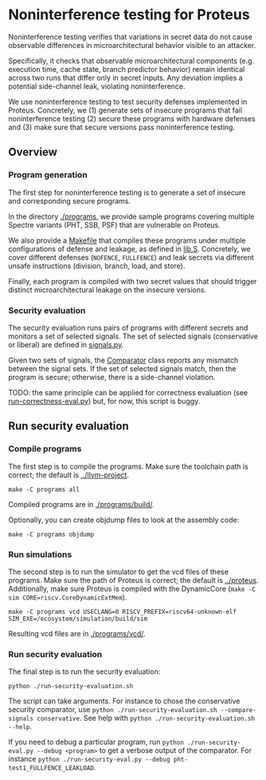 # Noninterference testing for Proteus

Noninterference testing verifies that variations in secret data do not cause observable differences in microarchitectural behavior visible to an attacker.

Specifically, it checks that observable microarchitectural components (e.g. execution time, cache state, branch predictor behavior) remain identical across two runs that differ only in secret inputs. Any deviation implies a potential side-channel leak, violating noninterference.

We use noninterference testing to test security defenses implemented in Proteus. Concretely, we (1) generate sets of insecure programs that fail noninterference testing (2) secure these programs with hardware defenses and (3) make sure that secure versions pass noninterference testing.


## Overview
### Program generation
The first step for noninterference testing is to generate a set of insecure and corresponding secure programs.

In the directory [./programs](./programs), we provide sample programs covering multiple Spectre variants (PHT, SSB, PSF) that are vulnerable on Proteus.

We also provide a [Makefile](./programs/Makefile) that compiles these programs under multiple configurations of defense and leakage, as defined in [lib.S](./programs/lib.S).
Concretely, we cover different defenses (`NOFENCE`, `FULLFENCE`) and leak secrets via different unsafe instructions (division, branch, load, and store).

Finally, each program is compiled with two secret values that should trigger distinct microarchitectural leakage on the insecure versions.

### Security evaluation
The security evaluation runs pairs of programs with different secrets and monitors a set of selected signals.
The set of selected signals (conservative or liberal) are defined in [signals.py](./vcd_scripts/signals.py).

Given two sets of signals, the [Comparator](./vcd_scripts/comparator.py) class reports any mismatch between the signal sets.
If the set of selected signals match, then the program is secure; otherwise, there is a side-channel violation.

TODO: the same principle can be applied for correctness evaluation (see [run-correctness-eval.py](./run-correctness-eval.py)) but, for now, this script is buggy.

## Run security evaluation
### Compile programs
The first step is to compile the programs. Make sure the toolchain path is correct; the default is [../llvm-project](../llvm-project).
```
make -C programs all
```
Compiled programs are in [./programs/build/](./programs/build/).

Optionally, you can create objdump files to look at the assembly code:
```
make -C programs objdump
```

### Run simulations
The second step is to run the simulator to get the vcd files of these programs. Make sure the path of Proteus is correct; the default is [../proteus](../proteus). Additionally, make sure Proteus is compiled with the DynamicCore (`make -C sim CORE=riscv.CoreDynamicExtMem`).
```
make -C programs vcd USECLANG=0 RISCV_PREFIX=riscv64-unknown-elf SIM_EXE=/ecosystem/simulation/build/sim
```
Resulting vcd files are in [./programs/vcd/](./programs/vcd/).

### Run security evaluation
The final step is to run the security evaluation:
```
python ./run-security-evaluation.sh
```

The script can take arguments. For instance to chose the conservative security comparator, use `python ./run-security-evaluation.sh --compare-signals conservative`.
See help with `python ./run-security-evaluation.sh --help`.

If you need to debug a particular program, run `python ./run-security-eval.py --debug <program>` to get a verbose output of the comparator. For instance `python ./run-security-eval.py --debug pht-test1_FULLFENCE_LEAKLOAD`.

